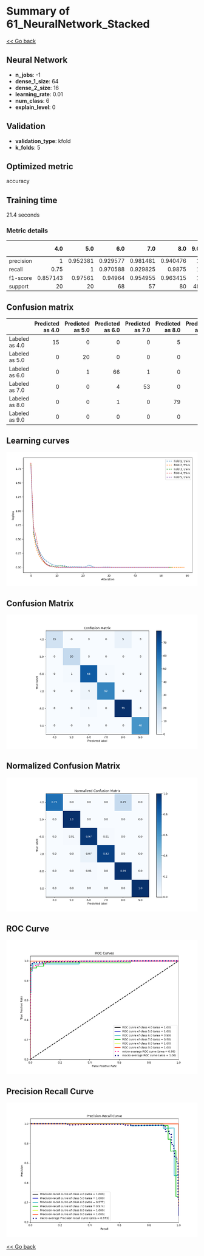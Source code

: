 # Summary of 61_NeuralNetwork_Stacked

[<< Go back](../README.md)


## Neural Network
- **n_jobs**: -1
- **dense_1_size**: 64
- **dense_2_size**: 16
- **learning_rate**: 0.01
- **num_class**: 6
- **explain_level**: 0

## Validation
 - **validation_type**: kfold
 - **k_folds**: 5

## Optimized metric
accuracy

## Training time

21.4 seconds

### Metric details
|           |       4.0 |       5.0 |       6.0 |       7.0 |       8.0 |   9.0 |   accuracy |   macro avg |   weighted avg |   logloss |
|:----------|----------:|----------:|----------:|----------:|----------:|------:|-----------:|------------:|---------------:|----------:|
| precision |  1        |  0.952381 |  0.929577 |  0.981481 |  0.940476 |     1 |   0.959044 |    0.967319 |       0.960551 |  0.308138 |
| recall    |  0.75     |  1        |  0.970588 |  0.929825 |  0.9875   |     1 |   0.959044 |    0.939652 |       0.959044 |  0.308138 |
| f1-score  |  0.857143 |  0.97561  |  0.94964  |  0.954955 |  0.963415 |     1 |   0.959044 |    0.950127 |       0.958144 |  0.308138 |
| support   | 20        | 20        | 68        | 57        | 80        |    48 |   0.959044 |  293        |     293        |  0.308138 |


## Confusion matrix
|                |   Predicted as 4.0 |   Predicted as 5.0 |   Predicted as 6.0 |   Predicted as 7.0 |   Predicted as 8.0 |   Predicted as 9.0 |
|:---------------|-------------------:|-------------------:|-------------------:|-------------------:|-------------------:|-------------------:|
| Labeled as 4.0 |                 15 |                  0 |                  0 |                  0 |                  5 |                  0 |
| Labeled as 5.0 |                  0 |                 20 |                  0 |                  0 |                  0 |                  0 |
| Labeled as 6.0 |                  0 |                  1 |                 66 |                  1 |                  0 |                  0 |
| Labeled as 7.0 |                  0 |                  0 |                  4 |                 53 |                  0 |                  0 |
| Labeled as 8.0 |                  0 |                  0 |                  1 |                  0 |                 79 |                  0 |
| Labeled as 9.0 |                  0 |                  0 |                  0 |                  0 |                  0 |                 48 |

## Learning curves
![Learning curves](learning_curves.png)
## Confusion Matrix

![Confusion Matrix](confusion_matrix.png)


## Normalized Confusion Matrix

![Normalized Confusion Matrix](confusion_matrix_normalized.png)


## ROC Curve

![ROC Curve](roc_curve.png)


## Precision Recall Curve

![Precision Recall Curve](precision_recall_curve.png)



[<< Go back](../README.md)
